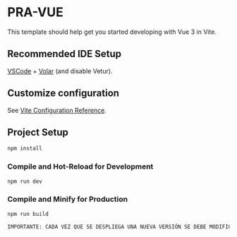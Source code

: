 # PRA-VUE

This template should help get you started developing with Vue 3 in Vite.

## Recommended IDE Setup

[VSCode](https://code.visualstudio.com/) + [Volar](https://marketplace.visualstudio.com/items?itemName=Vue.volar) (and disable Vetur).

## Customize configuration

See [Vite Configuration Reference](https://vite.dev/config/).

## Project Setup

```sh
npm install
```

### Compile and Hot-Reload for Development

```sh
npm run dev
```

### Compile and Minify for Production

```sh
npm run build

IMPORTANTE: CADA VEZ QUE SE DESPLIEGA UNA NUEVA VERSIÓN SE DEBE MODIFICAR LA VERSIÓN DE /src/sw.js ASOCIADA A LOS CAMBIOS. Si no lo haces, no se materializa el cambio de versión.
```
